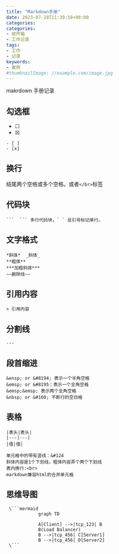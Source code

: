 ```yaml
---
title: "Markdown手册"
date: 2023-07-28T11:39:58+08:00
categories:
categories:
- 收件箱
- 工作记录
tags:
- 工作
- 记录
keywords:
- 案例
#thumbnailImage: //example.com/image.jpg
---
```

makrdown 手册记录
<!--more-->
## 勾选框
- [ ]
- [x]

```
- [ ]
- [x]
```
## 换行
结尾两个空格或多个空格。或者```</br>```标签
## 代码块
```
```  ``` 多行代码块，` ` 反引号标记单行。
```
## 文字格式
```
*斜体*  _斜体_
**粗体**
***加粗斜体***
~~删除线~~
```
## 引用内容
```
> 引用内容
```
## 分割线
```
---
```
## 段首缩进
```
&ensp; or &#8194; 表示一个半角空格
&emsp; or &#8195；表示一个全角空格
&emsp;&emsp; 表示两个全角空格
&nbsp; or &#160; 不断行的空白格
```
## 表格
```
|表头|表头|
|---|---|
|值|值|

单元格中的带有竖线：&#124
斜体内容是1个下划线，粗体内容弄个两个下划线
表内换行:<br>
markdown兼容html的合并单元格

```
## 思维导图
```
 \```mermaid
            graph TD

            A[Client] -->|tcp_123| B
            B(Load Balancer)
            B -->|tcp_456| C[Server1]
            B -->|tcp_456| D[Server2]
 \```
```
